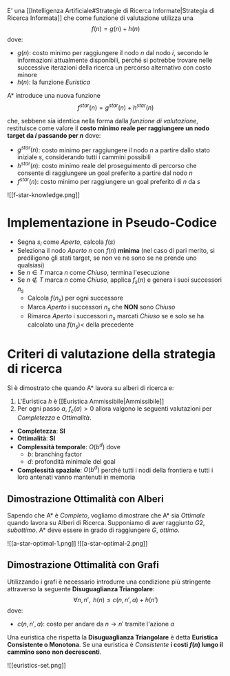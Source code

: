 E' una [[Intelligenza Artificiale#Strategie di Ricerca Informate|Strategia di Ricerca Informata]] che come funzione di valutazione utilizza una
$$f(n) = g(n) + h(n)$$
dove:
- $g(n)$: costo minimo per raggiungere il nodo $n$ dal nodo $i$, secondo le informazioni attualmente disponibili, perché si potrebbe trovare nelle successive iterazioni della ricerca un percorso alternativo con costo minore
- $h(n)$: la funzione *Euristica*

A* introduce una nuova funzione
$$f^{star}(n) = g^{star}(n) + h^{star}(n)$$

che, sebbene sia identica nella forma dalla *funzione di valutazione*, restituisce come valore il
**costo minimo reale per raggiungere un nodo target da $i$ passando per $n$** dove:
- $g^{star}(n)$: costo minimo per raggiungere il nodo $n$ a partire dallo stato iniziale $s$, considerando tutti i cammini possibili
- $h^{star}(n)$: costo minimo reale del proseguimento di percorso che consente di raggiungere un goal preferito a partire dal nodo $n$
- $f^{star}(n)$: costo minimo per raggiungere un goal preferito di $n$ da $s$

![[f-star-knowledge.png]]

# Implementazione in Pseudo-Codice
- Segna $s_i$ come $Aperto$, calcola $f(s)$
- Seleziona il nodo $Aperto$ $n$ con $f(n)$ **minima** (nel caso di pari merito, si prediligono gli stati target, se non ve ne sono se ne prende uno qualsiasi) 
- Se $n\in T$ marca $n$ come $Chiuso$, termina l'esecuzione
- Se $n\notin T$ marca $n$ come $Chiuso$, applica $f_s(n)$ e genera i suoi successori $n_s$
  - Calcola $f(n_s)$ per ogni successore
  - Marca $Aperto$ i successori $n_s$ che **NON** sono $Chiuso$
  - Rimarca $Aperto$ i successori $n_s$ marcati $Chiuso$ se e solo se ha calcolato una $f(n_s) <$ della precedente 
# Criteri di valutazione della strategia di ricerca
Si è dimostrato che quando A* lavora su alberi di ricerca e:
1. L'Euristica $h$ è [[Euristica Ammissibile|Ammissibile]]
2. Per ogni passo $a$, $f_c(a)>0$
allora valgono le seguenti valutazioni per *Completezza* e *Ottimalità*.
- **Completezza**: **SI**
- **Ottimalità**: **SI**
- **Complessità temporale**: $O(b^{d})$ dove
  - $b$: branching factor
  - $d$: profondità minimale del goal
- **Complessità spaziale**: $O(b^{d})$ perché tutti i nodi della frontiera e tutti i loro antenati vanno mantenuti in memoria

## Dimostrazione Ottimalità con Alberi
Sapendo che A* è *Completo*, vogliamo dimostrare che A* sia *Ottimale* quando lavora su Alberi di Ricerca.
Supponiamo di aver raggiunto $G2$, *subottimo*.
A* deve essere in grado di raggiungere $G$, *ottimo*.

![[a-star-optimal-1.png]]
![[a-star-optimal-2.png]]

## Dimostrazione Ottimalità con Grafi
Utilizzando i grafi è necessario introdurre una condizione più stringente attraverso la seguente **Disuguaglianza Triangolare**:
$$\forall n, n', \text{  }h(n)\leq c(n,n',a) + h(n')$$
dove:
- $c(n,n',a)$: costo per andare da $n\rightarrow n'$ tramite l'azione $a$

Una euristica che rispetta la **Disuguaglianza Triangolare** è detta **Euristica Consistente o Monotona**.
Se una euristica è *Consistente* **i costi $f(n)$ lungo il cammino sono** **non decrescenti**.

![[euristics-set.png]]
